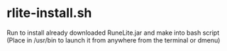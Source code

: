 # rlite-install.sh
Run to install already downloaded RuneLite.jar and make into bash script 
(Place in /usr/bin to launch it from anywhere from the terminal or dmenu)
